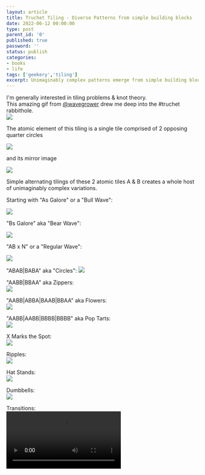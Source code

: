 ```yaml
---
layout: article
title: Truchet Tiling - Diverse Patterns from simple building blocks
date: 2022-06-12 00:00:00
type: post
parent_id: '0'
published: true
password: ''
status: publish
categories:
- books
- life
tags: ['geekery','tiling']
excerpt: Unimaginably complex patterns emerge from simple building blocks
---
```


I'm generally interested in tiling problems & knot theory.   
This amazing gif from [@wavegrower](https://twitter.com/wavegrower) drew me deep into the #truchet rabbithole.    
![](https://twitter.com/i/status/1425757861846597638)

The atomic element of this tiling is a single tile comprised of 2 opposing quarter circles  

![](https://pbs.twimg.com/media/FT7mnW8VUAAyZ0P?format=png&name=240x240)

and its mirror image

![](https://pbs.twimg.com/media/FT7m00mVsAErrHG?format=png&name=240x240)

Simple alternating tilings of these 2 atomic tiles A & B creates a whole host of unimaginably complex variations.

Starting with "As Galore" or a "Bull Wave":

![](https://pbs.twimg.com/media/FT7ngcEUcAEhy15?format=png&name=small)

"Bs Galore" aka "Bear Wave":  

![](https://pbs.twimg.com/media/FT7n8OfVsAERBiQ?format=png&name=small)

"AB x N" or a "Regular Wave":   

![](https://pbs.twimg.com/media/FT7oKoRUsAA8EnE?format=png&name=small)


"ABAB|BABA" aka "Circles":
![](https://pbs.twimg.com/media/FT7oKoRUsAA8EnE?format=png&name=small)


"AABB|BBAA" aka Zippers:    
![](https://pbs.twimg.com/media/FT7og02UsAEZ-Mc?format=png&name=small)


"AABB|ABBA|BAAB|BBAA" aka Flowers:   
![](https://pbs.twimg.com/media/FT7ovWgUUAEiTqK?format=png&name=small)


"AABB|AABB|BBBB|BBBB" aka Pop Tarts:   
![](https://pbs.twimg.com/media/FT7o4ADUYAAmgPo?format=png&name=small)


X Marks the Spot:   
![](https://pbs.twimg.com/media/FT7o8QRVIAIkqtX?format=png&name=small)


Ripples:   
![](https://pbs.twimg.com/media/FT7pDTTUUAA8c9o?format=png&name=small)


Hat Stands:   
![](https://pbs.twimg.com/media/FT7pNk3VIAECPGf?format=png&name=small)


Dumbbells:   
![](https://pbs.twimg.com/media/FT7qoYxUcAAgtfU?format=png&name=small)

Transitions:   
![](https://video.twimg.com/tweet_video/FUBWNDLVEAAZHhW.mp4)



